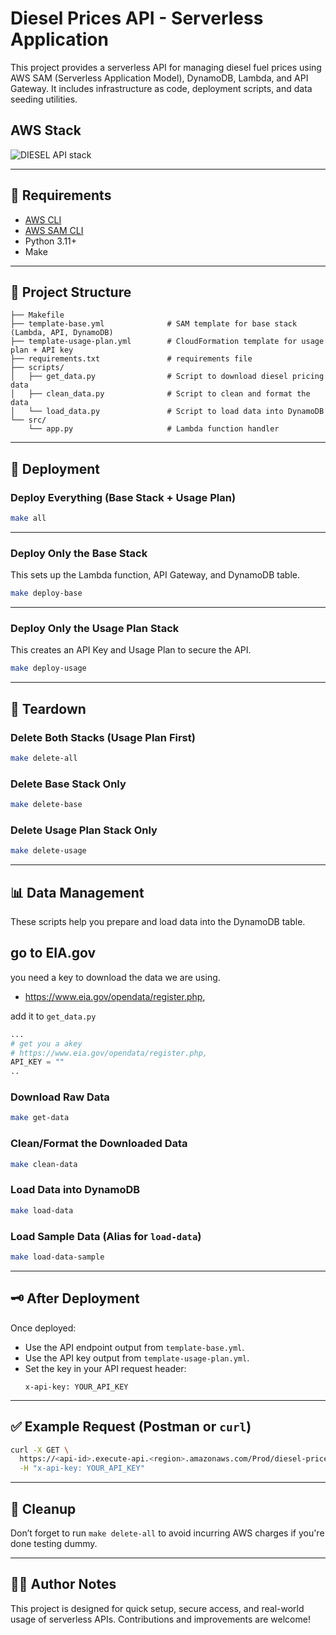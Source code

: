 # Diesel Prices API - Serverless Application

This project provides a serverless API for managing diesel fuel prices using AWS SAM (Serverless Application Model), DynamoDB, Lambda, and API Gateway. It includes infrastructure as code, deployment scripts, and data seeding utilities.

## AWS Stack

![DIESEL API stack](https://hackmd.io/_uploads/H1xukIQ01e.png)


---

## 🔧 Requirements

- [AWS CLI](https://docs.aws.amazon.com/cli/latest/userguide/install-cliv2.html)
- [AWS SAM CLI](https://docs.aws.amazon.com/serverless-application-model/latest/developerguide/install-sam-cli.html)
- Python 3.11+
- Make

---

## 📂 Project Structure

```
├── Makefile
├── template-base.yml              # SAM template for base stack (Lambda, API, DynamoDB)
├── template-usage-plan.yml        # CloudFormation template for usage plan + API key
├── requirements.txt               # requirements file
├── scripts/
│   ├── get_data.py                # Script to download diesel pricing data
│   ├── clean_data.py              # Script to clean and format the data
│   └── load_data.py               # Script to load data into DynamoDB
└── src/
    └── app.py                     # Lambda function handler
```

---

## 🚀 Deployment

### Deploy Everything (Base Stack + Usage Plan)

```bash
make all
```

---

### Deploy Only the Base Stack

This sets up the Lambda function, API Gateway, and DynamoDB table.

```bash
make deploy-base
```

---

### Deploy Only the Usage Plan Stack

This creates an API Key and Usage Plan to secure the API.

```bash
make deploy-usage
```

---

## 🧨 Teardown

### Delete Both Stacks (Usage Plan First)

```bash
make delete-all
```

### Delete Base Stack Only

```bash
make delete-base
```

### Delete Usage Plan Stack Only

```bash
make delete-usage
```

---

## 📊 Data Management

These scripts help you prepare and load data into the DynamoDB table.
## go to EIA.gov
you need a key to download the data we are using.
 - https://www.eia.gov/opendata/register.php, 

add it to `get_data.py`
```python
...
# get you a akey 
# https://www.eia.gov/opendata/register.php, 
API_KEY = ""
..
```

### Download Raw Data

```bash
make get-data
```

### Clean/Format the Downloaded Data

```bash
make clean-data
```

### Load Data into DynamoDB

```bash
make load-data
```

### Load Sample Data (Alias for `load-data`)

```bash
make load-data-sample
```

---

## 🗝️ After Deployment

Once deployed:
- Use the API endpoint output from `template-base.yml`.
- Use the API key output from `template-usage-plan.yml`.
- Set the key in your API request header:  
  ```http
  x-api-key: YOUR_API_KEY
  ```

---

## ✅ Example Request (Postman or `curl`)

```bash
curl -X GET \
  https://<api-id>.execute-api.<region>.amazonaws.com/Prod/diesel-prices \
  -H "x-api-key: YOUR_API_KEY"
```

---

## 🧹 Cleanup

Don’t forget to run `make delete-all` to avoid incurring AWS charges if you're done testing dummy.

---

## 👨‍💻 Author Notes

This project is designed for quick setup, secure access, and real-world usage of serverless APIs. Contributions and improvements are welcome!

